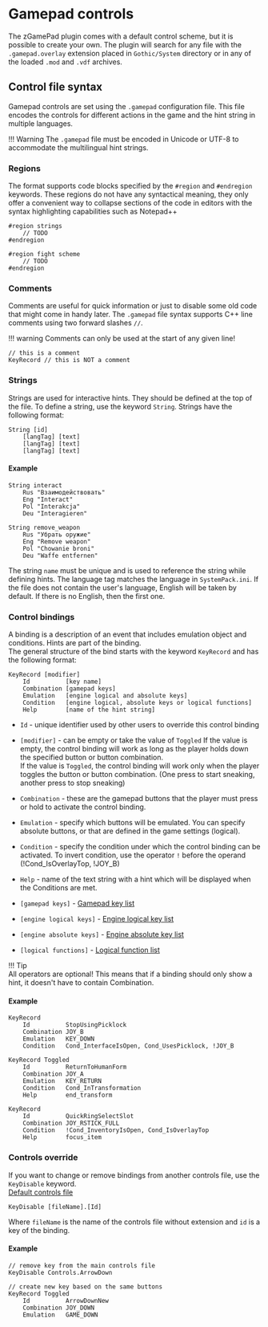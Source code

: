 # Gamepad controls
The zGamePad plugin comes with a default control scheme, but it is possible to create your own. The plugin will search for any file with the `.gamepad.overlay` extension placed in `Gothic/System` directory or in any of the loaded `.mod` and `.vdf` archives.

## Control file syntax
Gamepad controls are set using the `.gamepad` configuration file. This file encodes the controls for different actions in the game and the hint string in multiple languages.

!!! Warning
    The `.gamepad` file must be encoded in Unicode or UTF-8 to accommodate the multilingual hint strings.

### Regions
The format supports code blocks specified by the `#region` and `#endregion` keywords. These regions do not have any syntactical meaning, they only offer a convenient way to collapse sections of the code in editors with the syntax highlighting capabilities such as Notepad++

```title="Regions"
#region strings
    // TODO
#endregion

#region fight scheme
    // TODO
#endregion
```

### Comments
Comments are useful for quick information or just to disable some old code that might come in handy later. The `.gamepad` file syntax supports C++ line comments using two forward slashes `//`.

!!! warning
    Comments can only be used at the start of any given line!

```title="Comments"
// this is a comment
KeyRecord // this is NOT a comment
```

### Strings
Strings are used for interactive hints. They should be defined at the top of the file. To define a string, use the keyword `String`. Strings have the following format:
```title="Multilang string syntax"
String [id]
    [langTag] [text]
    [langTag] [text]
    [langTag] [text]
```
#### Example
```
String interact
    Rus "Взаимодействовать"
    Eng "Interact"
    Pol "Interakcja"
    Deu "Interagieren"

String remove_weapon
    Rus "Убрать оружие"
    Eng "Remove weapon"
    Pol "Chowanie broni"
    Deu "Waffe entfernen"
```
The string `name` must be unique and is used to reference the string while defining hints.
The language tag matches the language in `SystemPack.ini`. If the file does not contain the user's language, English will be taken by default. If there is no English, then the first one.

### Control bindings
A binding is a description of an event that includes emulation object and conditions. Hints are part of the binding.  
The general structure of the bind starts with the keyword `KeyRecord` and has the following format:
```title="Control binding"
KeyRecord [modifier]
    Id          [key name]
    Combination [gamepad keys]
    Emulation   [engine logical and absolute keys]
    Condition   [engine logical, absolute keys or logical functions]
    Help        [name of the hint string]
```

- `Id` - unique identifier used by other users to override this control binding
- `[modifier]` - can be empty or take the value of `Toggled` If the value is empty, the control binding will work as long as the player holds down the specified button or button combination.    
    If the value is `Toggled`, the control binding will work only when the player toggles the button or button combination. (One press to start sneaking, another press to stop sneaking)
- `Combination` - these are the gamepad buttons that the player must press or hold to activate the control binding.
- `Emulation` - specify which buttons will be emulated. You can specify absolute buttons, or that are defined in the game settings (logical).
- `Condition` - specify the condition under which the control binding can be activated. To invert condition, use the operator `!` before the operand (!Cond_IsOverlayTop, !JOY_B)
- `Help` - name of the text string with a hint which will be displayed when the Conditions are met.


- `[gamepad keys]` - [Gamepad key list](keys_gamepad.md)
- `[engine logical keys]` - [Engine logical key list](keys_engine_logical.md)
- `[engine absolute keys]` - [Engine absolute key list](keys_engine_absolute.md)
- `[logical functions]` - [Logical function list](logical_functions.md)

!!! Tip  
    All operators are optional! This means that if a binding should only show a hint, it doesn't have to contain Combination.

#### Example
```title="Control binding examples"
KeyRecord
    Id          StopUsingPicklock
    Combination JOY_B
    Emulation   KEY_DOWN
    Condition   Cond_InterfaceIsOpen, Cond_UsesPicklock, !JOY_B

KeyRecord Toggled
    Id          ReturnToHumanForm
    Combination JOY_A
    Emulation   KEY_RETURN
    Condition   Cond_InTransformation
    Help        end_transform

KeyRecord
    Id          QuickRingSelectSlot
    Combination JOY_RSTICK_FULL
    Condition   !Cond_InventoryIsOpen, Cond_IsOverlayTop
    Help        focus_item

```

### Controls override
If you want to change or remove bindings from another controls file, use the `KeyDisable` keyword.    
[Default controls file](https://github.com/Gratt-5r2/zGamePad/blob/master/Utils/controls.gamepad)

```title="Controls override syntax"
KeyDisable [fileName].[Id]
```
Where `fileName` is the name of the controls file without extension and `id` is a key of the binding.

#### Example
``` title="Controls override example"
// remove key from the main controls file
KeyDisable Controls.ArrowDown

// create new key based on the same buttons
KeyRecord Toggled
    Id          ArrowDownNew
    Combination JOY_DOWN
    Emulation   GAME_DOWN
```

[//]: #  (## Customization example)
[//]: #  (!!! Info  )
[//]: #  (    Real life example of gamepad controls customization for modification with different features.)

